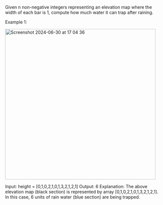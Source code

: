 Given n non-negative integers representing an elevation map where the width of each bar is 1, compute how much water it can trap after raining.

 

Example 1:

<img width="485" alt="Screenshot 2024-06-30 at 17 04 36" src="https://github.com/gabrielcoelho90/LeetCodeChallenges/assets/108440422/bde13a68-ec50-44f9-aa1b-c4366c1ee6b0">


Input: height = [0,1,0,2,1,0,1,3,2,1,2,1]
Output: 6
Explanation: The above elevation map (black section) is represented by array [0,1,0,2,1,0,1,3,2,1,2,1]. In this case, 6 units of rain water (blue section) are being trapped.



